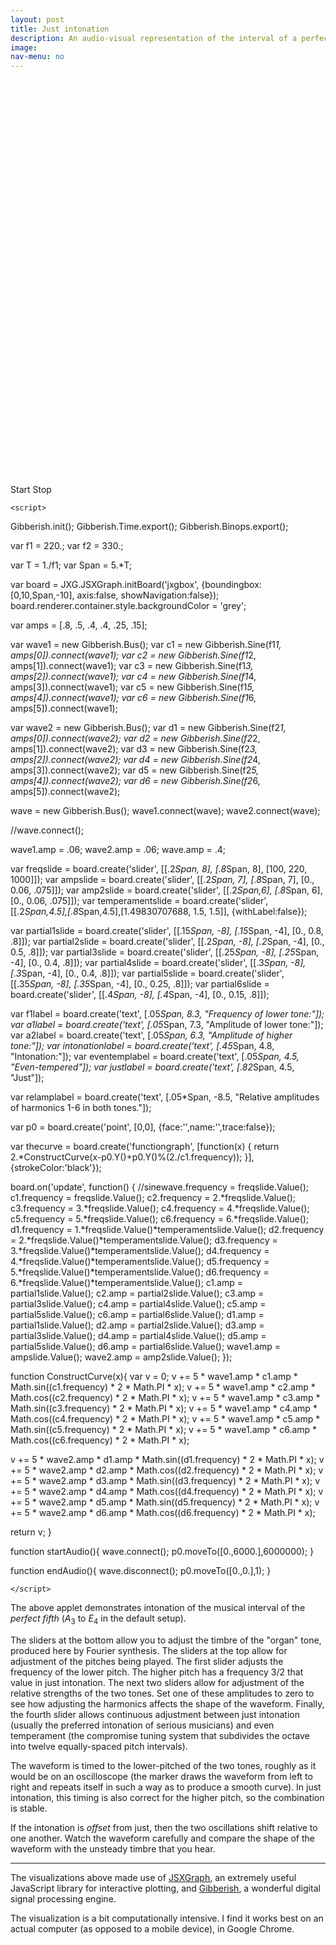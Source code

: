 ```yaml
---
layout: post
title: Just intonation
description: An audio-visual representation of the interval of a perfect fifth, tunable between standard *even temperament* and *just intonation*.
image: 
nav-menu: no
---
```


<head>
 <!--<link rel="stylesheet" type="text/css" href="http://jsxgraph.uni-bayreuth.de/distrib/jsxgraph.css" />-->
 <link rel="stylesheet" type="text/css" href="{{site.main}}/site/assets/css/jsxgraph.css" />
 <script type="text/javascript" src="{{site.main}}/site/assets/js/jsxgraphcore.js"></script>
 <!--<script type="text/javascript" src="http://www.charlie-roberts.com/gibberish/build/gibberish.js"></script>-->
<script type="text/javascript" src="{{site.main}}/site/assets/js/gibberish.js"></script>
</head>



<div id='jxgbox' class='jxgbox' style='width:647px; height:647px;'></div>
  <html>
  <span onClick="startAudio()" class="button">Start</span>
  <span onClick="endAudio()" class="button">Stop</span>

    <script>

Gibberish.init();
Gibberish.Time.export();
Gibberish.Binops.export();

var f1 = 220.;
var f2 = 330.;

var T = 1./f1;
var Span = 5.*T;

var board = JXG.JSXGraph.initBoard('jxgbox', {boundingbox:[0,10,Span,-10], axis:false, showNavigation:false});
board.renderer.container.style.backgroundColor = 'grey';

var amps = [.8, .5, .4, .4, .25, .15];

var wave1 = new Gibberish.Bus();
var c1 = new Gibberish.Sine(f1*1, amps[0]).connect(wave1);
var c2 = new Gibberish.Sine(f1*2, amps[1]).connect(wave1);
var c3 = new Gibberish.Sine(f1*3, amps[2]).connect(wave1);
var c4 = new Gibberish.Sine(f1*4, amps[3]).connect(wave1);
var c5 = new Gibberish.Sine(f1*5, amps[4]).connect(wave1);
var c6 = new Gibberish.Sine(f1*6, amps[5]).connect(wave1);

var wave2 = new Gibberish.Bus();
var d1 = new Gibberish.Sine(f2*1, amps[0]).connect(wave2);
var d2 = new Gibberish.Sine(f2*2, amps[1]).connect(wave2);
var d3 = new Gibberish.Sine(f2*3, amps[2]).connect(wave2);
var d4 = new Gibberish.Sine(f2*4, amps[3]).connect(wave2);
var d5 = new Gibberish.Sine(f2*5, amps[4]).connect(wave2);
var d6 = new Gibberish.Sine(f2*6, amps[5]).connect(wave2);

wave = new Gibberish.Bus();
wave1.connect(wave);
wave2.connect(wave);

//wave.connect();

wave1.amp = .06;
wave2.amp = .06;
wave.amp = .4;

var freqslide = board.create('slider', [[.2*Span, 8], [.8*Span, 8], [100, 220, 1000]]);
var ampslide = board.create('slider', [[.2*Span, 7], [.8*Span, 7], [0., 0.06, .075]]);
var amp2slide = board.create('slider', [[.2*Span,6], [.8*Span, 6], [0., 0.06, .075]]);
var temperamentslide = board.create('slider', [[.2*Span,4.5],[.8*Span,4.5],[1.49830707688, 1.5, 1.5]], {withLabel:false});

var partial1slide = board.create('slider', [[.15*Span, -8], [.15*Span, -4], [0., 0.8, .8]]);
var partial2slide = board.create('slider', [[.2*Span, -8], [.2*Span, -4], [0., 0.5, .8]]);
var partial3slide = board.create('slider', [[.25*Span, -8], [.25*Span, -4], [0., 0.4, .8]]);
var partial4slide = board.create('slider', [[.3*Span, -8], [.3*Span, -4], [0., 0.4, .8]]);
var partial5slide = board.create('slider', [[.35*Span, -8], [.35*Span, -4], [0., 0.25, .8]]);
var partial6slide = board.create('slider', [[.4*Span, -8], [.4*Span, -4], [0., 0.15, .8]]);

var f1label = board.create('text', [.05*Span, 8.3, "Frequency of lower tone:"]);
var a1label = board.create('text', [.05*Span, 7.3, "Amplitude of lower tone:"]);
var a2label = board.create('text', [.05*Span, 6.3, "Amplitude of higher tone:"]);
var intonationlabel = board.create('text', [.45*Span, 4.8, "Intonation:"]);
var eventemplabel = board.create('text', [.05*Span, 4.5, "Even-tempered"]);
var justlabel = board.create('text', [.82*Span, 4.5, "Just"]);

var relamplabel = board.create('text', [.05*Span, -8.5, "Relative amplitudes of harmonics 1-6 in both tones."]);

var p0 = board.create('point', [0,0], {face:'',name:'',trace:false});

var thecurve = board.create('functiongraph', [function(x) { return 2.*ConstructCurve(x-p0.Y()+p0.Y()%(2./c1.frequency)); }], {strokeColor:'black'});

board.on('update', function() {
    //sinewave.frequency = freqslide.Value();
    c1.frequency = freqslide.Value();
    c2.frequency = 2.*freqslide.Value();
    c3.frequency = 3.*freqslide.Value();
    c4.frequency = 4.*freqslide.Value();
    c5.frequency = 5.*freqslide.Value();
    c6.frequency = 6.*freqslide.Value();
    d1.frequency = 1.*freqslide.Value()*temperamentslide.Value();
    d2.frequency = 2.*freqslide.Value()*temperamentslide.Value();
    d3.frequency = 3.*freqslide.Value()*temperamentslide.Value();
    d4.frequency = 4.*freqslide.Value()*temperamentslide.Value();
    d5.frequency = 5.*freqslide.Value()*temperamentslide.Value();
    d6.frequency = 6.*freqslide.Value()*temperamentslide.Value();
    c1.amp = partial1slide.Value();
    c2.amp = partial2slide.Value();
    c3.amp = partial3slide.Value();
    c4.amp = partial4slide.Value();
    c5.amp = partial5slide.Value();
    c6.amp = partial6slide.Value();
    d1.amp = partial1slide.Value();
    d2.amp = partial2slide.Value();
    d3.amp = partial3slide.Value();
    d4.amp = partial4slide.Value();
    d5.amp = partial5slide.Value();
    d6.amp = partial6slide.Value();
    wave1.amp = ampslide.Value();
    wave2.amp = amp2slide.Value();
});

function ConstructCurve(x){
  var v = 0;
  v += 5 * wave1.amp * c1.amp * Math.sin((c1.frequency) * 2 * Math.PI * x);
  v += 5 * wave1.amp * c2.amp * Math.cos((c2.frequency) * 2 * Math.PI * x);
  v += 5 * wave1.amp * c3.amp * Math.sin((c3.frequency) * 2 * Math.PI * x);
  v += 5 * wave1.amp * c4.amp * Math.cos((c4.frequency) * 2 * Math.PI * x);
  v += 5 * wave1.amp * c5.amp * Math.sin((c5.frequency) * 2 * Math.PI * x);
  v += 5 * wave1.amp * c6.amp * Math.cos((c6.frequency) * 2 * Math.PI * x);

  v += 5 * wave2.amp * d1.amp * Math.sin((d1.frequency) * 2 * Math.PI * x);
  v += 5 * wave2.amp * d2.amp * Math.cos((d2.frequency) * 2 * Math.PI * x);
  v += 5 * wave2.amp * d3.amp * Math.sin((d3.frequency) * 2 * Math.PI * x);
  v += 5 * wave2.amp * d4.amp * Math.cos((d4.frequency) * 2 * Math.PI * x);
  v += 5 * wave2.amp * d5.amp * Math.sin((d5.frequency) * 2 * Math.PI * x);
  v += 5 * wave2.amp * d6.amp * Math.cos((d6.frequency) * 2 * Math.PI * x);

  return v;
}

function startAudio(){
  wave.connect();
  p0.moveTo([0.,6000.],6000000);
}

function endAudio(){
  wave.disconnect();
  p0.moveTo([0.,0.],1);
}

    </script>



  </html>


The above applet demonstrates intonation of the musical interval of the *perfect fifth* (*A*<sub>3</sub> to *E*<sub>4</sub> in the default setup).

The sliders at the bottom allow you to adjust the timbre of the "organ" tone, produced here by Fourier synthesis. The sliders at the top allow for adjustment of the pitches being played. The first slider adjusts the frequency of the lower pitch. The higher pitch has a frequency 3/2 that value in just intonation. The next two sliders allow for adjustment of the relative strengths of the two tones. Set one of these amplitudes to zero to see how adjusting the harmonics affects the shape of the waveform. Finally, the fourth slider allows continuous adjustment between just intonation (usually the preferred intonation of serious musicians) and even temperament (the compromise tuning system that subdivides the octave into twelve equally-spaced pitch intervals). 

The waveform is timed to the lower-pitched of the two tones, roughly as it would be on an oscilloscope (the marker draws the waveform from left to right and repeats itself in such a way as to produce a smooth curve). In just intonation, this timing is also correct for the higher pitch, so the combination is stable.

If the intonation is *offset* from just, then the two oscillations shift relative to one another. Watch the waveform carefully and compare the shape of the waveform with the unsteady timbre that you hear. 


------------------------

The visualizations above made use of [JSXGraph](http://jsxgraph.uni-bayreuth.de/wp/index.html), an extremely useful JavaScript library for interactive plotting, and [Gibberish](http://www.charlie-roberts.com/gibberish/), a wonderful digital signal processing engine.

The visualization is a bit computationally intensive. I find it works best on an actual computer (as opposed to a mobile device), in Google Chrome.